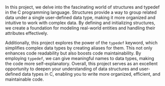In this project, we delve into the fascinating world of structures and typedef in the C programming language. Structures provide a way to group related data under a single user-defined data type, making it more organized and intuitive to work with complex data. By defining and initializing structures, we create a foundation for modeling real-world entities and handling their attributes effectively.

Additionally, this project explores the power of the `typedef` keyword, which simplifies complex data types by creating aliases for them. This not only enhances code readability but also boosts code maintainability. By employing `typedef`, we can give meaningful names to data types, making the code more self-explanatory. Overall, this project serves as an excellent opportunity to deepen your understanding of data structures and user-defined data types in C, enabling you to write more organized, efficient, and maintainable code.

